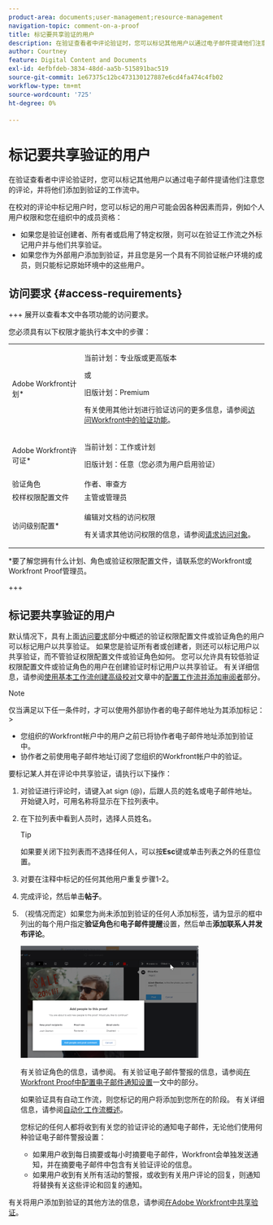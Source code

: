 ```yaml
---
product-area: documents;user-management;resource-management
navigation-topic: comment-on-a-proof
title: 标记要共享验证的用户
description: 在验证查看者中评论验证时，您可以标记其他用户以通过电子邮件提请他们注意您的评论，并将他们添加到验证的工作流中。
author: Courtney
feature: Digital Content and Documents
exl-id: 4efbfdeb-3834-48dd-aa5b-515891bac519
source-git-commit: 1e67375c12bc473130127887e6cd4fa474c4fb02
workflow-type: tm+mt
source-wordcount: '725'
ht-degree: 0%

---
```


# 标记要共享验证的用户

在验证查看者中评论验证时，您可以标记其他用户以通过电子邮件提请他们注意您的评论，并将他们添加到验证的工作流中。

在校对的评论中标记用户时，您可以标记的用户可能会因各种因素而异，例如个人用户权限和您在组织中的成员资格：

* 如果您是验证创建者、所有者或启用了特定权限，则可以在验证工作流之外标记用户并与他们共享验证。
* 如果您作为外部用户添加到验证，并且您是另一个具有不同验证帐户环境的成员，则只能标记原始环境中的这些用户。<!--For more information, see [Proofing collaboration limitations with people outside of your organization](../../../../review-and-approve-work/proofing/tips-tricks-and-troubleshooting/collaboration-with-members-outside-of-your-organization.md)-->

## 访问要求 {#access-requirements}

+++ 展开以查看本文中各项功能的访问要求。

您必须具有以下权限才能执行本文中的步骤：

<table style="table-layout:auto"> 
 <col> 
 <col> 
 <tbody> 
  <tr> 
   <td role="rowheader">Adobe Workfront计划*</td> 
   <td> <p>当前计划：专业版或更高版本</p> <p>或</p> <p>旧版计划：Premium</p> <p>有关使用其他计划进行验证访问的更多信息，请参阅<a href="/help/quicksilver/administration-and-setup/manage-workfront/configure-proofing/access-to-proofing-functionality.md" class="MCXref xref">访问Workfront中的验证功能</a>。</p> </td> 
  </tr> 
  <tr> 
   <td role="rowheader">Adobe Workfront许可证*</td> 
   <td> <p>当前计划：工作或计划</p> <p>旧版计划：任意（您必须为用户启用验证）</p> </td> 
  </tr> 
  <tr data-mc-conditions=""> 
   <td role="rowheader">验证角色</td> 
   <td>作者、审查方</td> 
  </tr> 
  <tr data-mc-conditions=""> 
   <td role="rowheader">校样权限配置文件 </td> 
   <td>主管或管理员</td> 
  </tr> 
  <tr data-mc-conditions=""> 
   <td role="rowheader">访问级别配置*</td> 
   <td> <p>编辑对文档的访问权限</p> <p>有关请求其他访问权限的信息，请参阅<a href="../../../../workfront-basics/grant-and-request-access-to-objects/request-access.md" class="MCXref xref">请求访问对象</a>。</p> </td> 
  </tr> 
 </tbody> 
</table>

&#42;要了解您拥有什么计划、角色或验证权限配置文件，请联系您的Workfront或Workfront Proof管理员。

+++

## 标记要共享验证的用户

默认情况下，具有上面[访问要求](#access-requirements)部分中概述的验证权限配置文件或验证角色的用户可以标记用户以共享验证。 如果您是验证所有者或创建者，则还可以标记用户以共享验证，而不管验证权限配置文件或验证角色如何。 您可以允许具有较低验证权限配置文件或验证角色的用户在创建验证时标记用户以共享验证。 有关详细信息，请参阅[使用基本工作流创建高级校对](../../../../review-and-approve-work/proofing/creating-proofs-within-workfront/configure-basic-proof-workflow.md)文章中的[配置工作流并添加审阅者](../../../../review-and-approve-work/proofing/creating-proofs-within-workfront/configure-basic-proof-workflow.md#configur)部分。

>[!NOTE]
>
>仅当满足以下任一条件时，才可以使用外部协作者的电子邮件地址为其添加标记：>
>* 您组织的Workfront帐户中的用户之前已将协作者电子邮件地址添加到验证中。
>* 协作者之前使用电子邮件地址订阅了您组织的Workfront帐户中的验证。
>

要标记某人并在评论中共享验证，请执行以下操作：

1. 对验证进行评论时，请键入at sign (@)，后跟人员的姓名或电子邮件地址。 开始键入时，可用名称将显示在下拉列表中。
1. 在下拉列表中看到人员时，选择人员姓名。

   >[!TIP]
   >
   >如果要关闭下拉列表而不选择任何人，可以按&#x200B;**Esc**&#x200B;键或单击列表之外的任意位置。

1. 对要在注释中标记的任何其他用户重复步骤1-2。
1. 完成评论，然后单击&#x200B;**帖子**。
1. （视情况而定）如果您为尚未添加到验证的任何人添加标签，请为显示的框中列出的每个用户指定&#x200B;**验证角色**&#x200B;和&#x200B;**电子邮件提醒**&#x200B;设置，然后单击&#x200B;**添加联系人并发布评论**。

   ![将人员添加到校对](assets/add-people-to-proof-350x220.png)

   有关验证角色的信息，请参阅。 有关验证电子邮件警报的信息，请参阅[在Workfront Proof中配置电子邮件通知设置](../../../../workfront-proof/wp-emailsntfctns/email-alerts/config-email-notification-settings-wp.md)一文中的部分。

   如果验证具有自动工作流，则您标记的用户将添加到您所在的阶段。 有关详细信息，请参阅[自动化工作流概述](../../../../review-and-approve-work/proofing/proofing-overview/automated-workflow.md)。

   您标记的任何人都将收到有关您的验证评论的通知电子邮件，无论他们使用何种验证电子邮件警报设置：

   * 如果用户收到每日摘要或每小时摘要电子邮件，Workfront会单独发送通知，并在摘要电子邮件中包含有关验证评论的信息。
   * 如果用户收到有关所有活动的警报，或收到有关用户评论的回复，则通知将替换有关这些评论和回复的通知。

有关将用户添加到验证的其他方法的信息，请参阅[在Adobe Workfront中共享验证](../../../../review-and-approve-work/proofing/managing-proofs-within-workfront/share-a-proof-in-workfront.md)。
